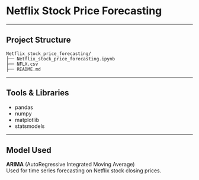 
# Netflix Stock Price Forecasting  

---

## Project Structure

```
Netflix_stock_price_forecasting/
├── Netflix_stock_price_forecasting.ipynb   
├── NFLX.csv                                
├── README.md                               
```

---

## Tools & Libraries

- pandas  
- numpy  
- matplotlib  
- statsmodels  

---

## Model Used

**ARIMA** (AutoRegressive Integrated Moving Average)  
Used for time series forecasting on Netflix stock closing prices.
